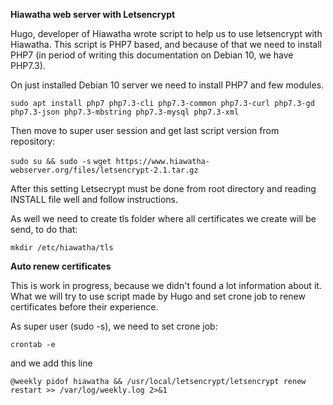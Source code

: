 **Hiawatha web server with Letsencrypt**

Hugo, developer of Hiawatha wrote script to help us to use letsencrypt with Hiawatha. This script is PHP7 based, and because of that we need to install PHP7 (in period of writing this documentation on Debian 10, we have PHP7.3).

On just installed Debian 10 server we need to install PHP7 and few modules.

```sudo apt install php7 php7.3-cli php7.3-common php7.3-curl php7.3-gd php7.3-json php7.3-mbstring php7.3-mysql php7.3-xml```

Then move to super user session and get last script version from repository:

```sudo su && sudo -s```
```wget https://www.hiawatha-webserver.org/files/letsencrypt-2.1.tar.gz```

After this setting Letsecrypt must be done from root directory and reading INSTALL file well and follow instructions.

As well we need to create tls folder where all certificates we create will be send, to do that:

```mkdir /etc/hiawatha/tls```

**Auto renew certificates**

This is work in progress, because we didn't found a lot information about it. What we will try to use script made by Hugo and set crone job to renew certificates before their experience.

As super user (sudo -s), we need to set crone job:

```crontab -e```

  and we add this line

```@weekly pidof hiawatha && /usr/local/letsencrypt/letsencrypt renew restart >> /var/log/weekly.log 2>&1```
